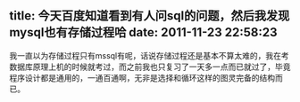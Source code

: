 title: 今天百度知道看到有人问sql的问题，然后我发现mysql也有存储过程哈
date: 2011-11-23 22:58:23
---

我一直以为存储过程只有mssql有呢，话说存储过程还是基本不算太难的，我在考数据库原理上机的时候就考过，而之前我也只复习了一天多一点而已就过了，毕竟程序设计都是通用的，一通百通啊，无非是选择和循环这样的图灵完备的结构而已。